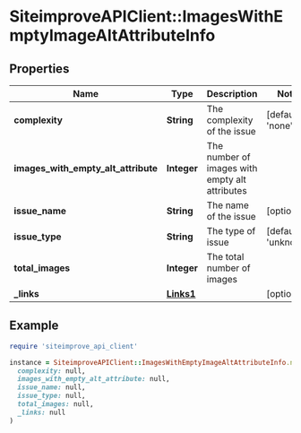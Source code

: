# SiteimproveAPIClient::ImagesWithEmptyImageAltAttributeInfo

## Properties

| Name | Type | Description | Notes |
| ---- | ---- | ----------- | ----- |
| **complexity** | **String** | The complexity of the issue | [default to &#39;none&#39;] |
| **images_with_empty_alt_attribute** | **Integer** | The number of images with empty alt attributes |  |
| **issue_name** | **String** | The name of the issue | [optional] |
| **issue_type** | **String** | The type of issue | [default to &#39;unknown&#39;] |
| **total_images** | **Integer** | The total number of images |  |
| **_links** | [**Links1**](Links1.md) |  | [optional] |

## Example

```ruby
require 'siteimprove_api_client'

instance = SiteimproveAPIClient::ImagesWithEmptyImageAltAttributeInfo.new(
  complexity: null,
  images_with_empty_alt_attribute: null,
  issue_name: null,
  issue_type: null,
  total_images: null,
  _links: null
)
```

